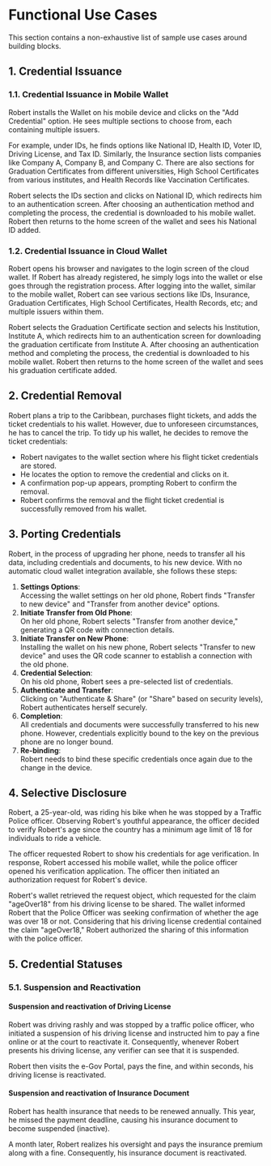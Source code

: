 # Functional Use Cases

This section contains a non-exhaustive list of sample use cases around building blocks.

## 1. Credential Issuance

### 1.1. Credential Issuance in Mobile Wallet

Robert installs the Wallet on his mobile device and clicks on the "Add Credential" option. He sees multiple sections to choose from, each containing multiple issuers.

For example, under IDs, he finds options like National ID, Health ID, Voter ID, Driving License, and Tax ID. Similarly, the Insurance section lists companies like Company A, Company B, and Company C. There are also sections for Graduation Certificates from different universities, High School Certificates from various institutes, and Health Records like Vaccination Certificates.

Robert selects the IDs section and clicks on National ID, which redirects him to an authentication screen. After choosing an authentication method and completing the process, the credential is downloaded to his mobile wallet. Robert then returns to the home screen of the wallet and sees his National ID added.

### 1.2. Credential Issuance in Cloud Wallet

Robert opens his browser and navigates to the login screen of the cloud wallet. If Robert has already registered, he simply logs into the wallet or else goes through the registration process. After logging into the wallet, similar to the mobile wallet, Robert can see various sections like IDs, Insurance, Graduation Certificates, High School Certificates, Health Records, etc; and multiple issuers within them.

Robert selects the Graduation Certificate section and selects his Institution, Institute A, which redirects him to an authentication screen for downloading the graduation certificate from Institute A. After choosing an authentication method and completing the process, the credential is downloaded to his mobile wallet. Robert then returns to the home screen of the wallet and sees his graduation certificate added.

## 2. Credential Removal

Robert plans a trip to the Caribbean, purchases flight tickets, and adds the ticket credentials to his wallet. However, due to unforeseen circumstances, he has to cancel the trip. To tidy up his wallet, he decides to remove the ticket credentials:

* Robert navigates to the wallet section where his flight ticket credentials are stored.
* He locates the option to remove the credential and clicks on it.
* A confirmation pop-up appears, prompting Robert to confirm the removal.
* Robert confirms the removal and the flight ticket credential is successfully removed from his wallet.

## 3. Porting Credentials

Robert, in the process of upgrading her phone, needs to transfer all his data, including credentials and documents, to his new device. With no automatic cloud wallet integration available, she follows these steps:

1. **Settings Options**:\
   Accessing the wallet settings on her old phone, Robert finds "Transfer to new device" and "Transfer from another device" options.
2. **Initiate Transfer from Old Phone**:\
   On her old phone, Robert selects "Transfer from another device," generating a QR code with connection details.
3. **Initiate Transfer on New Phone**:\
   Installing the wallet on his new phone, Robert selects "Transfer to new device" and uses the QR code scanner to establish a connection with the old phone.
4. **Credential Selection**:\
   On his old phone, Robert sees a pre-selected list of credentials.
5. **Authenticate and Transfer**:\
   Clicking on "Authenticate & Share" (or "Share" based on security levels), Robert authenticates herself securely.
6. **Completion**:\
   All credentials and documents were successfully transferred to his new phone. However, credentials explicitly bound to the key on the previous phone are no longer bound.
7. **Re-binding**:\
   Robert needs to bind these specific credentials once again due to the change in the device.

## 4. Selective Disclosure

Robert, a 25-year-old, was riding his bike when he was stopped by a Traffic Police officer. Observing Robert's youthful appearance, the officer decided to verify Robert's age since the country has a minimum age limit of 18 for individuals to ride a vehicle.

The officer requested Robert to show his credentials for age verification. In response, Robert accessed his mobile wallet, while the police officer opened his verification application. The officer then initiated an authorization request for Robert's device.

Robert's wallet retrieved the request object, which requested for the claim "ageOver18" from his driving license to be shared. The wallet informed Robert that the Police Officer was seeking confirmation of whether the age was over 18 or not. Considering that his driving license credential contained the claim "ageOver18," Robert authorized the sharing of this information with the police officer.

## 5. Credential Statuses

### 5.1. Suspension and Reactivation

#### Suspension and reactivation of Driving License

Robert was driving rashly and was stopped by a traffic police officer, who initiated a suspension of his driving license and instructed him to pay a fine online or at the court to reactivate it. Consequently, whenever Robert presents his driving license, any verifier can see that it is suspended.&#x20;

Robert then visits the e-Gov Portal, pays the fine, and within seconds, his driving license is reactivated.

#### Suspension and reactivation of Insurance Document

Robert has health insurance that needs to be renewed annually. This year, he missed the payment deadline, causing his insurance document to become suspended (inactive).&#x20;

A month later, Robert realizes his oversight and pays the insurance premium along with a fine. Consequently, his insurance document is reactivated.



